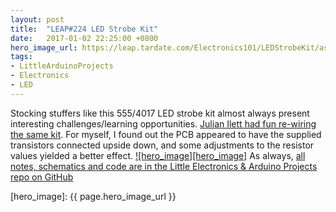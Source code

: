 ```yaml
---
layout: post
title:  "LEAP#224 LED Strobe Kit"
date:   2017-01-02 22:25:00 +0800
hero_image_url: https://leap.tardate.com/Electronics101/LEDStrobeKit/assets/LEDStrobeKit_build.jpg
tags:
- LittleArduinoProjects
- Electronics
- LED
---
```


Stocking stuffers like this 555/4017 LED strobe kit almost always present interesting challenges/learning opportunities.
[Julian Ilett had fun re-wiring the same kit](https://www.youtube.com/watch?v=bxyp4Jq8a3Y).
For myself, I found out the PCB appeared to have the supplied transistors connected upside down,
and some adjustments to the resistor values yielded a better effect.
[![hero_image][hero_image]][project]
As always, [all notes, schematics and code are in the Little Electronics & Arduino Projects repo on GitHub][project]

[leap]: http://leap.tardate.com
[project]: https://github.com/tardate/LittleArduinoProjects/tree/master/Electronics101/LEDStrobeKit
[hero_image]: {{ page.hero_image_url }}
